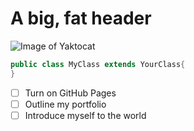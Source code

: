 # A big, fat header

![Image of Yaktocat](https://octodex.github.com/images/yaktocat.png)

```java
public class MyClass extends YourClass{
}
```

- [ ] Turn on GitHub Pages
- [ ] Outline my portfolio
- [ ] Introduce myself to the world
